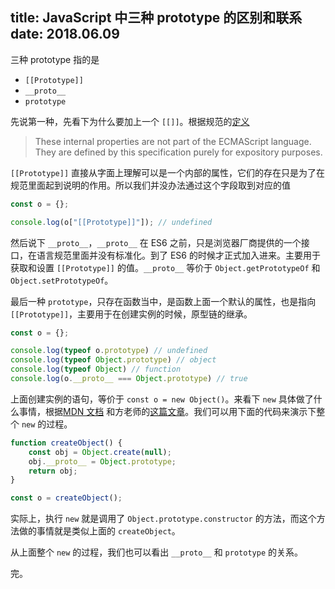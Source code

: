 title: JavaScript 中三种 prototype 的区别和联系
date: 2018.06.09
---

三种 prototype 指的是

- `[[Prototype]]`
- `__proto__`
- `prototype`

先说第一种，先看下为什么要加上一个 `[[]]`。根据规范的[定义](https://www.ecma-international.org/ecma-262/5.1/#sec-8.6.2)

> These internal properties are not part of the ECMAScript language. They are defined by this specification purely for expository purposes.

`[[Prototype]]` 直接从字面上理解可以是一个内部的属性，它们的存在只是为了在规范里面起到说明的作用。所以我们并没办法通过这个字段取到对应的值

```js
const o = {};

console.log(o["[[Prototype]]"]); // undefined
```

然后说下 `__proto__`，`__proto__` 在 ES6 之前，只是浏览器厂商提供的一个接口，在语言规范里面并没有标准化。到了 ES6 的时候才正式加入进来。主要用于获取和设置 `[[Prototype]]` 的值。`__proto__` 等价于 `Object.getPrototypeOf` 和 `Object.setPrototypeOf`。

最后一种 `prototype`，只存在函数当中，是函数上面一个默认的属性，也是指向 `[[Prototype]]`，主要用于在创建实例的时候，原型链的继承。

```js
const o = {};

console.log(typeof o.prototype) // undefined
console.log(typeof Object.prototype) // object
console.log(typeof Object) // function
console.log(o.__proto__ === Object.prototype) // true
```

上面创建实例的语句，等价于 `const o = new Object()`。来看下 `new` 具体做了什么事情，根据[MDN 文档](https://developer.mozilla.org/en-US/docs/Web/JavaScript/Reference/Operators/new) 和方老师的[这篇文章](https://zhuanlan.zhihu.com/p/23987456)。我们可以用下面的代码来演示下整个 `new` 的过程。

```js
function createObject() {
    const obj = Object.create(null);
    obj.__proto__ = Object.prototype;
    return obj;
}

const o = createObject();
```

实际上，执行 `new` 就是调用了 `Object.prototype.constructor` 的方法，而这个方法做的事情就是类似上面的 `createObject`。

从上面整个 `new` 的过程，我们也可以看出 `__proto__` 和 `prototype` 的关系。

完。
